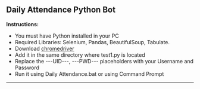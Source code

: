 ## Daily Attendance Python Bot
**Instructions:**

- You must have Python installed in your PC
- Required Libraries: Selenium, Pandas, BeautifulSoup, Tabulate.
-  Download <a href="https://chromedriver.chromium.org/downloadschromedriver">chromedriver</a>
- Add it in the same directory where test1.py is located
- Replace the ---UID---, ---PWD--- placeholders with your Username and Password
- Run it using Daily Attendance.bat or using Command Prompt

---

